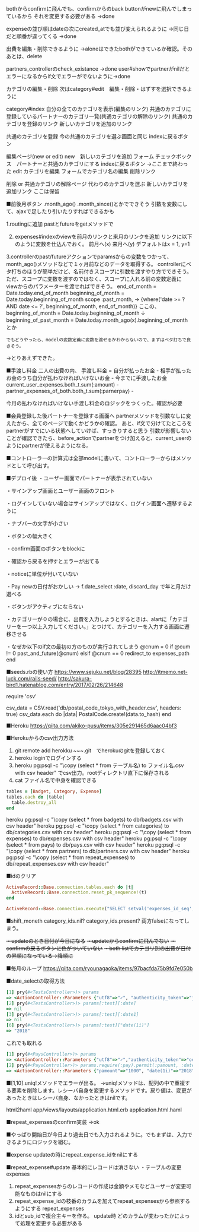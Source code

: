 bothからconfirmに飛んでも、confirmからのback buttonがnewに飛んでしまっているから
それを変更する必要がある
→done

expenseの並び順はdateの次にcreated_atでも並び変えられるように
→同じ日だと順番が違ってくる
→done

出費を編集・削除できるように
→aloneはできたbothができているか確認。そのあとは、delete

partners_controllerのcheck_existance
→done
user#showでpartnerがnilだとエラーになるからif文でエラーがでないように→done

カテゴリの編集・削除
次はcategory#edit　編集・削除・はずすを選択できるように

category#index
  自分の全てのカテゴリを表示(編集のリンク)
  共通のカテゴリに登録しているパートナーのカテゴリ一覧(共通カテゴリの解除のリンク)
  共通のカテゴリを登録のリンク
  新しいカテゴリを追加のリンク

共通のカテゴリを登録
  今の共通のカテゴリを選ぶ画面と同じ
  indexに戻るボタン

編集ページ(new or edit)
  new　新しいカテゴリを追加
    フォーム
    チェックボックス　パートナーと共通のカテゴリにする
    indexに戻るボタン
    →ここまで終わった
  edit カテゴリを編集
    フォームでカテゴリ名の編集
    削除リンク

削除 or 共通カテゴリの解除ページ
  代わりのカテゴリを選ぶ
  新しいカテゴリを追加リンク
ここは保留

■前後月ボタン
.month_ago() .month_since()とかでできそう
引数を変数にして、ajaxで足したり引いたりすればできるかも

1.routingに追加
  pastとfutureをgetメソッドで


2. expenses#indexのviewを前月のリンクと来月のリンクを追加
リンクに以下のように変数を仕込んでおく。
  前月へ(x) 来月へ(y)
  デフォルトはx = 1, y=1


3.controllerのpast/futureアクションでparamsからの変数をつかって、month_ago()メソッドなどで１ヶ月前などのデータを取得する。
controllerにベタ打ちのほうが簡単だけど、名前付きスコープに引数を渡すやり方でできそう。
ただ、スコープに変数を渡すのではなく、スコープに入れる前の変数定義にviewからのパラメーターを渡せればできそう。
    end_of_month = Date.today.end_of_month
    beginning_of_month = Date.today.beginning_of_month
    scope :past_month, -> {where('date >= ? AND date <= ?', beginning_of_month, end_of_month)}
    ここの、
    beginning_of_month = Date.today.beginning_of_month
    ↓
    beginning_of_past_month = Date.today.month_ago(x).beginning_of_month　　とか

    でもどうやったら、modelの変数定義に変数を渡せるかわからないので、まずはベタ打ちで良さそう。
→とりあえずできた。


■手渡し料金
二人の出費の内、
  手渡し料金 = 自分が払ったお金 - 相手が払ったお金のうち自分が払わなければいけないお金 - 今までに手渡したお金
  current_user_expenses.both_t.sum(:amount) - partner_expenses_of_both.both_t.sum(:parnerpay) -

今月の払わなければいけない手渡し料金のロジックをつくった。確認が必要

■会員登録した後パートナーを登録する画面へ
partnerメソッドを引数なしに変えたから、全てのページで動くかどうかの確認。
あと、if文で分けてたところをpartnerがすでにいる状態へしていけば、すっきりすると思う
引数が影響しないことが確認できたら、before_actionでpartnerをつけ加えると、current_userのようにpartnerが使えるようになる。

■コントローラーの計算式は全部modelに書いて、コントローラーからはメソッドとして呼び出す。

■デプロイ後
・ユーザー画面でパートナーが表示されていない

・サインアップ画面とユーザー画面のフロント

・ログインしていない場合はサインアップではなく、ログイン画面へ遷移するように

・ナブバーの文字が小さい

・ボタンの幅大きく

・confirm画面のボタンをblockに

・確認から戻るを押すとエラーが出てる

・noticeに単位が付いていない

・Pay newの日付がおかしい
→ f.date_select :date, discard_day
で年と月だけ選べる

・ボタンがアクティブにならない

・カテゴリーが０の場合に、出費を入力しようとするときは、alartに「カテゴリーを一つ以上入力してください。」とつけて、カテゴリーを入力する画面に遷移させる

・なぜか以下のif文の最初の方のものが実行されてしまう
@cnum = 0
if @cum != 0
  past_and_future(@cnum)
elsif @cnum == 0
  redirect_to expenses_path
end

■seeds.rbの使い方
https://www.sejuku.net/blog/28395
http://itmemo.net-luck.com/rails-seed/
http://sakura-bird1.hatenablog.com/entry/2017/02/26/214648

require 'csv'

csv_data = CSV.read('db/postal_code_tokyo_with_header.csv', headers: true)
csv_data.each do |data|
  PostalCode.create!(data.to_hash)
end

■Heroku
https://qiita.com/akiko-pusu/items/305e291465d6aac04bf3

■Herokuからのcsv出力方法
1. git remote add herokku ~~~.git　でherokuのgitを登録しておく
2. heroku loginでログインする
3. heroku pg:psql -c "\copy (select * from テーブル名) to ファイル名.csv with csv header"
でcsv出力。rootディレクトリ直下に保存される
4. cat ファイル名で中身を確認できる

```rb
tables = [Badget, Category, Expense]
tables.each do |table|
  table.destroy_all
end
```

heroku pg:psql -c "\copy (select * from badgets) to db/badgets.csv with csv header"
heroku pg:psql -c "\copy (select * from categories) to db/categories.csv with csv header"
heroku pg:psql -c "\copy (select * from expenses) to db/expenses.csv with csv header"
heroku pg:psql -c "\copy (select * from pays) to db/pays.csv with csv header"
heroku pg:psql -c "\copy (select * from partners) to db/partners.csv with csv header"
heroku pg:psql -c "\copy (select * from repeat_expenses) to db/repeat_expenses.csv with csv header"

■idのクリア
```rb
ActiveRecord::Base.connection.tables.each do |t|
  ActiveRecord::Base.connection.reset_pk_sequence!(t)
end

ActiveRecord::Base.connection.execute("SELECT setval('expenses_id_seq', coalesce((SELECT MAX(id)+1 FROM expenses), 1), false)")
```

■shift_moneth
category_ids.nil? category_ids.present? 両方falseになってしまう。


~~・updateのとき日付が今日になる~~
~~・updateからconfirmに飛んでない~~
~~・confirmの戻るボタンに色がついていない~~
~~・both listでカテゴリ別の出費が日付の昇順になっている→降順に~~

■毎月のループ
https://qiita.com/ryounagaoka/items/97bacfda75b9fd7e050b

■date_selectの取得方法
```ruby
[1] pry(#<TestsController>)> params
=> <ActionController::Parameters {"utf8"=>"✓", "authenticity_token"=>"jPyxEPq6oGtEUsTRrGfPICmecC8b1rwZC/HTI/KHXpDzFRL4kX37StLUXZqgNDPayV6FCE82p/IhoDdOPBfNdg==", "test"=>{"amount"=>"1000", "date(1i)"=>"2018", "date(2i)"=>"5", "date(3i)"=>"1", "date2(1i)"=>"2018", "date2(2i)"=>"5", "date2(3i)"=>"12"}, "commit"=>"Create Test", "controller"=>"tests", "action"=>"create"} permitted: false>
[2] pry(#<TestsController>)> params[:test][:date]
=> nil
[3] pry(#<TestsController>)> params[:test][:date1]
=> nil
[6] pry(#<TestsController>)> params[:test]["date(1i)"]
=> "2018"
```
これでも取れる
```ruby
[1] pry(#<PaysController>)> params
=> <ActionController::Parameters {"utf8"=>"✓","authenticity_token"=>"oeNbZLMUDjoC2wCAcdaXXOAM/LZFBmhRPD1+mq0wS61yBr7E2mKuMtpeGSA8E26sIGWpjnqJl26H2vK26M2VvQ==", "pay"=>{"pamount"=>"1000", "date(1i)"=>"2018", "date(2i)"=>"5", "date(3i)"=>"1", "memo"=>""}, "commit"=>"追加", "controller"=>"pays", "action"=>"create"} permitted: false>
[2] pry(#<PaysController>)> params.require(:pay).permit(:pamount, :date, :memo)
=> <ActionController::Parameters {"pamount"=>"1000", "date(1i)"=>"2018", "date(2i)"=>"5", "date(3i)"=>"1", "memo"=>""} permitted: true>
```


■[1,10].uniq!メソッドでエラーが出る。
→uniq!メソッドは、配列の中で重複する要素を削除します。レシーバ自身を変更するメソッドです。戻り値は、変更があったときはレシーバ自身、なかったときはnilです。

html2haml app/views/layouts/application.html.erb application.html.haml

■repeat_expensesのconfirm実装
→ok

■やっぱり開始日が今日より過去日でも入力されるように。でもまずは、入力できるようにロジックを組む。

■expense updateの時にrepeat_expense_idをnilにする

■repeat_expense#update
基本的にレコードは消さない
・テーブルの変更
expenses
  1. repeat_expensesからのレコードの作成は金額やメモなどユーザーが変更可能なものはnilにする
  2. repeat_expense_idの枝番のカラムを加えてrepeat_expensesから参照するようにする
repeat_expenses
  1. idとsub_idで複合主キーを作る。
update時
  どのカラムが変わったかによって処理を変更する必要がある